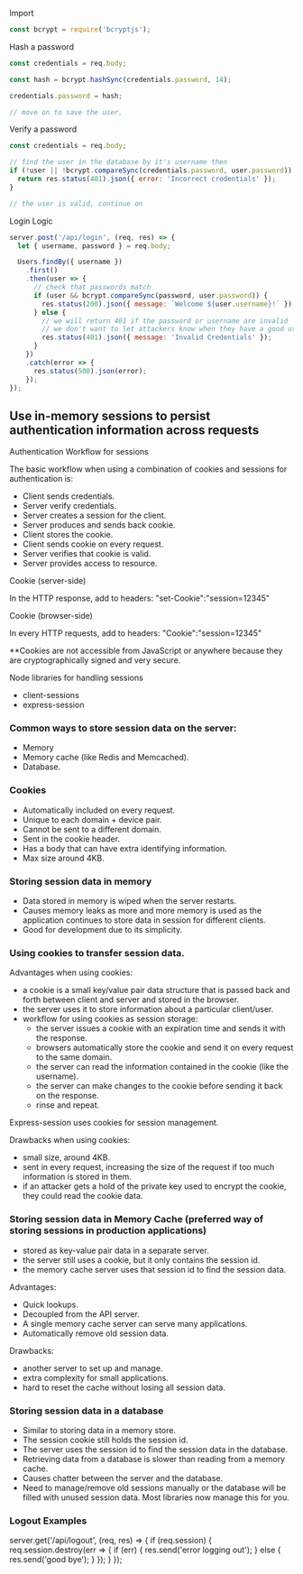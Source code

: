 Import 

```js
const bcrypt = require('bcryptjs');
```

Hash a password

```js
const credentials = req.body;

const hash = bcrypt.hashSync(credentials.password, 14);

credentials.password = hash;

// move on to save the user.
```

Verify a password

```js
const credentials = req.body;

// find the user in the database by it's username then
if (!user || !bcrypt.compareSync(credentials.password, user.password)) {
  return res.status(401).json({ error: 'Incorrect credentials' });
}

// the user is valid, continue on
```

Login Logic

```js
server.post('/api/login', (req, res) => {
  let { username, password } = req.body;

  Users.findBy({ username })
    .first()
    .then(user => {
      // check that passwords match
      if (user && bcrypt.compareSync(password, user.password)) {
        res.status(200).json({ message: `Welcome ${user.username}!` });
      } else {
        // we will return 401 if the password or username are invalid
        // we don't want to let attackers know when they have a good username
        res.status(401).json({ message: 'Invalid Credentials' });
      }
    })
    .catch(error => {
      res.status(500).json(error);
    });
});
```
## Use in-memory sessions to persist authentication information across requests

Authentication Workflow for sessions

The basic workflow when using a combination of cookies and sessions for authentication is:

- Client sends credentials.
- Server verify credentials.
- Server creates a session for the client.
- Server produces and sends back cookie.
- Client stores the cookie.
- Client sends cookie on every request.
- Server verifies that cookie is valid.
- Server provides access to resource.

Cookie (server-side)

In the HTTP response, add to headers:
"set-Cookie":"session=12345"

Cookie (browser-side)

In every HTTP requests, add to headers:
"Cookie":"session=12345"

**Cookies are not accessible from JavaScript or anywhere because they are cryptographically signed and very secure.



Node libraries for handling sessions

- client-sessions
- express-session

### Common ways to store session data on the server:

- Memory
- Memory cache (like Redis and Memcached).
- Database.

### Cookies

- Automatically included on every request.
- Unique to each domain + device pair.
- Cannot be sent to a different domain.
- Sent in the cookie header.
- Has a body that can have extra identifying information.
- Max size around 4KB.

### Storing session data in memory

- Data stored in memory is wiped when the server restarts.
- Causes memory leaks as more and more memory is used as the application continues to store data in session for different clients.
- Good for development due to its simplicity.

### Using cookies to transfer session data.

Advantages when using cookies:

- a cookie is a small key/value pair data structure that is passed back and forth between client and server and stored in the browser.
- the server uses it to store information about a particular client/user.
- workflow for using cookies as session storage:
    - the server issues a cookie with an expiration time and sends it with the response.
    - browsers automatically store the cookie and send it on every request to the same domain.
    - the server can read the information contained in the cookie (like the username).
    - the server can make changes to the cookie before sending it back on the response.
    - rinse and repeat.

Express-session uses cookies for session management.

Drawbacks when using cookies:

- small size, around 4KB.
- sent in every request, increasing the size of the request if too much information is stored in them.
- if an attacker gets a hold of the private key used to encrypt the cookie, they could read the cookie data.

### Storing session data in Memory Cache (preferred way of storing sessions in production applications)

- stored as key-value pair data in a separate server.
- the server still uses a cookie, but it only contains the session id.
- the memory cache server uses that session id to find the session data.

Advantages:

- Quick lookups.
- Decoupled from the API server.
- A single memory cache server can serve many applications.
- Automatically remove old session data.

Drawbacks:

- another server to set up and manage.
- extra complexity for small applications.
- hard to reset the cache without losing all session data.

### Storing session data in a database

- Similar to storing data in a memory store.
- The session cookie still holds the session id.
- The server uses the session id to find the session data in the database.
- Retrieving data from a database is slower than reading from a memory cache.
- Causes chatter between the server and the database.
- Need to manage/remove old sessions manually or the database will be filled with unused session data. Most libraries now manage this for you.

### Logout Examples

server.get('/api/logout', (req, res) => {
  if (req.session) {
    req.session.destroy(err => {
      if (err) {
        res.send('error logging out');
      } else {
        res.send('good bye');
      }
    });
  }
});